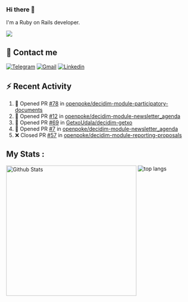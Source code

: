 ### Hi there 👋

I'm a Ruby on Rails developer.

<img src="https://komarev.com/ghpvc/?username=antopalidi&color=blueviolet">

## 📩 Contact me 
[![Telegram](https://img.shields.io/badge/Telegram-2CA5E0?style=for-the-badge&logo=telegram&logoColor=white)](https://t.me/anna_top)
[![Gmail](https://img.shields.io/badge/email-D14836?style=for-the-badge&logo=gmail&logoColor=white)](mailto:topalidisanna@gmail.com)
[![Linkedin](https://img.shields.io/badge/LinkedIn-0077B5?style=for-the-badge&logo=linkedin&logoColor=white)](https://www.linkedin.com/in/topalidi/)
<!-- [![Codewars](https://img.shields.io/badge/Codewars-B1361E?style=for-the-badge&logo=Codewars&logoColor=white)](https://www.codewars.com/users/antopalidi) -->

## :zap: Recent Activity

<!--START_SECTION:activity-->
1. 💪 Opened PR [#78](https://github.com/openpoke/decidim-module-participatory-documents/pull/78) in [openpoke/decidim-module-participatory-documents](https://github.com/openpoke/decidim-module-participatory-documents)
2. 💪 Opened PR [#12](https://github.com/openpoke/decidim-module-newsletter_agenda/pull/12) in [openpoke/decidim-module-newsletter_agenda](https://github.com/openpoke/decidim-module-newsletter_agenda)
3. 💪 Opened PR [#69](https://github.com/GetxoUdala/decidim-getxo/pull/69) in [GetxoUdala/decidim-getxo](https://github.com/GetxoUdala/decidim-getxo)
4. 💪 Opened PR [#7](https://github.com/openpoke/decidim-module-newsletter_agenda/pull/7) in [openpoke/decidim-module-newsletter_agenda](https://github.com/openpoke/decidim-module-newsletter_agenda)
5. ❌ Closed PR [#57](https://github.com/openpoke/decidim-module-reporting-proposals/pull/57) in [openpoke/decidim-module-reporting-proposals](https://github.com/openpoke/decidim-module-reporting-proposals)
<!--END_SECTION:activity-->

## My Stats :
<!--
<img alt="activity" src="https://streak-stats.demolab.com?user=antopalidi" />
-->
<div>
<img align="top" width="350px" alt="Github Stats" src="https://github-readme-stats-1-brown.vercel.app/api?username=antopalidi&count_private=true&show_icons=true&hide_border=true" />
<img align="top" alt="top langs" src="https://github-readme-stats-1-brown.vercel.app/api/top-langs/?username=antopalidi&layout=compact" />
 </div>
<!--
#### [My CV](https://antopalidi.github.io/my_cv/)
-->

<!--
**antopalidi/antopalidi** is a ✨ _special_ ✨ repository because its `README.md` (this file) appears on your GitHub profile.
-->
